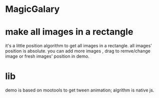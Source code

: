 MagicGalary
===========

# make all images in a rectangle

it's a little position algorithm to get all images in a rectangle.
all images' position is absolute.
you can add more images , drag to remve/change image or fresh images' position in demo.

# lib
demo is based on mootools to get tween animation; algrithm is native js.
